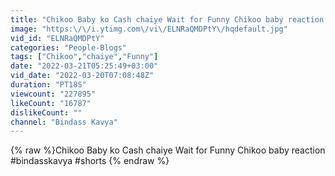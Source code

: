 ```yaml
---
title: "Chikoo Baby ko Cash chaiye Wait for Funny Chikoo baby reaction #bindasskavya #shorts"
image: "https:\/\/i.ytimg.com\/vi\/ELNRaQMDPtY\/hqdefault.jpg"
vid_id: "ELNRaQMDPtY"
categories: "People-Blogs"
tags: ["Chikoo","chaiye","Funny"]
date: "2022-03-21T05:25:49+03:00"
vid_date: "2022-03-20T07:08:48Z"
duration: "PT18S"
viewcount: "227895"
likeCount: "16787"
dislikeCount: ""
channel: "Bindass Kavya"
---
```

{% raw %}Chikoo Baby ko Cash chaiye Wait for Funny Chikoo baby reaction #bindasskavya #shorts {% endraw %}
